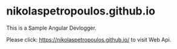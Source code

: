 # nikolaspetropoulos.github.io
This is a Sample Angular Devlogger.

Please click: https://nikolaspetropoulos.github.io/ to visit Web Api.
